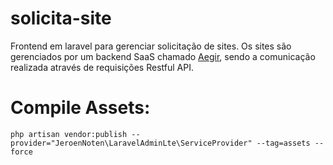 # solicita-site

Frontend em laravel para gerenciar solicitação de sites. Os sites são gerenciados por um backend SaaS chamado [Aegir](https://www.aegirproject.org/), sendo a comunicação realizada através de requisições Restful API.

# Compile Assets:

    php artisan vendor:publish --provider="JeroenNoten\LaravelAdminLte\ServiceProvider" --tag=assets --force
